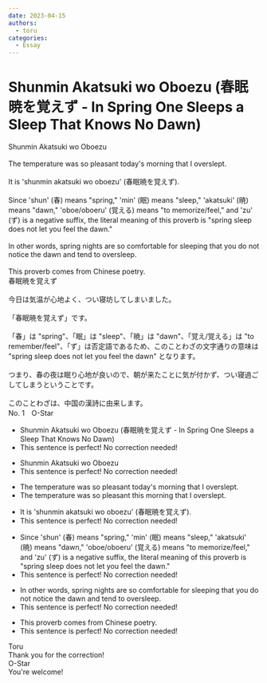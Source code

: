 ```yaml
---
date: 2023-04-15
authors:
  - toru
categories:
  - Essay
---
```


<h1 id="subject_show">Shunmin Akatsuki wo Oboezu (春眠暁を覚えず - In Spring One Sleeps a Sleep That Knows No Dawn)</h1>
<div class="date" hidden>Apr 15, 2023 12:10</div>
<div id="post"><div id="body_show_ori">
Shunmin Akatsuki wo Oboezu<br/><br/>The temperature was so pleasant today's morning that I overslept.<br/><br/>It is 'shunmin akatsuki wo oboezu' (春眠暁を覚えず).<br/><br/>Since 'shun' (春) means "spring," 'min' (眠) means "sleep," 'akatsuki' (暁) means "dawn," 'oboe/oboeru' (覚える) means "to memorize/feel," and 'zu' (ず) is a negative suffix, the literal meaning of this proverb is "spring sleep does not let you feel the dawn."<br/><br/>In other words, spring nights are so comfortable for sleeping that you do not notice the dawn and tend to oversleep.<br/><br/>This proverb comes from Chinese poetry.
</div></div>

<!-- more -->

<div id="post_ja"><div id="body_show_mo">
春眠暁を覚えず<br/><br/>今日は気温が心地よく、つい寝坊してしまいました。<br/><br/>「春眠暁を覚えず」です。<br/><br/>「春」は "spring"、「眠」は "sleep"、「暁」は "dawn"、「覚え/覚える」は "to remember/feel"、「ず」は否定語であるため、このことわざの文字通りの意味は "spring sleep does not let you feel the dawn" となります。<br/><br/>つまり、春の夜は眠り心地が良いので、朝が来たことに気が付かず、つい寝過ごしてしまうということです。<br/><br/>このことわざは、中国の漢詩に由来します。
</div></div>
<div id="block"><div class="first_name"> No. 1　<span class="just_name">O-Star</span></div><div id="block2">
<ul class="correction_field">
<li class="incorrect">Shunmin Akatsuki wo Oboezu (春眠暁を覚えず - In Spring One Sleeps a Sleep That Knows No Dawn)</li>
<li class="corrected perfect">This sentence is perfect! No correction needed!</li>
</ul>
<ul class="correction_field">
<li class="incorrect">Shunmin Akatsuki wo Oboezu</li>
<li class="corrected perfect">This sentence is perfect! No correction needed!</li>
</ul>
<ul class="correction_field">
<li class="incorrect">The temperature was so pleasant today's morning that I overslept.</li>
<li class="corrected correct">
The temperature was so pleasant <span class="f_bold">this</span> morning that I overslept.
</li>
</ul>
<ul class="correction_field">
<li class="incorrect">It is 'shunmin akatsuki wo oboezu' (春眠暁を覚えず).</li>
<li class="corrected perfect">This sentence is perfect! No correction needed!</li>
</ul>
<ul class="correction_field">
<li class="incorrect">Since 'shun' (春) means "spring," 'min' (眠) means "sleep," 'akatsuki' (暁) means "dawn," 'oboe/oboeru' (覚える) means "to memorize/feel," and 'zu' (ず) is a negative suffix, the literal meaning of this proverb is "spring sleep does not let you feel the dawn."</li>
<li class="corrected perfect">This sentence is perfect! No correction needed!</li>
</ul>
<ul class="correction_field">
<li class="incorrect">In other words, spring nights are so comfortable for sleeping that you do not notice the dawn and tend to oversleep.</li>
<li class="corrected perfect">This sentence is perfect! No correction needed!</li>
</ul>
<ul class="correction_field">
<li class="incorrect">This proverb comes from Chinese poetry.</li>
<li class="corrected perfect">This sentence is perfect! No correction needed!</li>
</ul>
</div><div class="name"><span class="just_name">Toru</span><br>
Thank you for the correction!
</div>
<div class="name"><span class="just_name">O-Star</span><br>
You're welcome!
</div>
</div>
